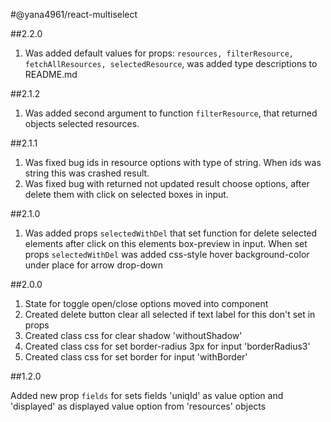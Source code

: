 #@yana4961/react-multiselect

##2.2.0
1) Was added default values for props:  ```resources, filterResource, fetchAllResources, selectedResource```, was added type descriptions to README.md

##2.1.2
1) Was added second argument to function ```filterResource```, that returned objects selected resources.

##2.1.1
1) Was fixed bug ids in resource options with type of string. When ids was string this was crashed result.
2) Was fixed bug with returned not updated result choose options, after delete them with click on selected boxes in input.

##2.1.0

1) Was added props ```selectedWithDel``` that set function for delete selected elements after click on this elements box-preview in input. 
When set props ```selectedWithDel```  was added css-style hover background-color under place for arrow drop-down

##2.0.0

1) State for toggle open/close options moved into component
2) Created delete button clear all selected if text label for this don't set in props
3) Created class css for clear shadow 'withoutShadow'
4) Created class css for set border-radius 3px for input 'borderRadius3'
4) Created class css for set border for input 'withBorder'

##1.2.0

Added new prop ``` fields ``` for sets fields 'uniqId' as value option and 'displayed' as displayed value option from 'resources' objects

